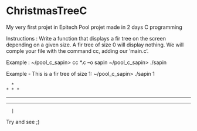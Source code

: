 # ChristmasTreeC

My very first projet in Epitech
Pool projet made in 2 days
C programming

Instructions :
Write a function that displays a fir tree on the screen depending on a given size. A fir tree of size 0 will display nothing.
We will comple your file with the command cc, adding our ’main.c’.

Example :
~/pool_c_sapin> cc *.c –o sapin
~/pool_c_sapin> ./sapin

Example - This is a fir tree of size 1:
~/pool_c_sapin> ./sapin 1



      *
    * * *
  * * * * *
* * * * * * *
      |

	  
Try and see ;)